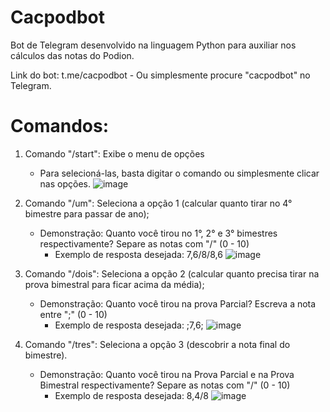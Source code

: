 # Cacpodbot
Bot de Telegram desenvolvido na linguagem Python para auxiliar nos cálculos das notas do Podion. 

Link do bot: t.me/cacpodbot
    - Ou simplesmente procure "cacpodbot" no Telegram.

# Comandos:
1) Comando "/start": Exibe o menu de opções
    - Para selecioná-las, basta digitar o comando ou simplesmente clicar nas opções.
      ![image](https://user-images.githubusercontent.com/63476124/133929409-95feff36-0185-4127-af03-5a967a341de2.png)

2) Comando "/um": Seleciona a opção 1 (calcular quanto tirar no 4° bimestre para passar de ano);
    - Demonstração: 
        Quanto você tirou no 1°, 2° e 3° bimestres respectivamente? Separe as notas com "/" (0 - 10)
        - Exemplo de resposta desejada: 7,6/8/8,6
    ![image](https://user-images.githubusercontent.com/63476124/133929451-79f9f304-7816-4f63-ad16-576cfa5a4db4.png)

3) Comando "/dois": Seleciona a opção 2 (calcular quanto precisa tirar na prova bimestral para ficar acima da média);
    - Demonstração: 
        Quanto você tirou na prova Parcial? Escreva a nota entre ";" (0 - 10)
        - Exemplo de resposta desejada: ;7,6;
    ![image](https://user-images.githubusercontent.com/63476124/133929487-2bfd9088-ab85-45e1-8c8c-f06713b4feb4.png)

4) Comando "/tres": Seleciona a opção 3 (descobrir a nota final do bimestre).
    - Demonstração: 
        Quanto você tirou na Prova Parcial e na Prova Bimestral respectivamente? Separe as notas com "/" (0 - 10)
        - Exemplo de resposta desejada: 8,4/8
    ![image](https://user-images.githubusercontent.com/63476124/133929520-9cd5ce0f-1692-401d-bfeb-037442407d3d.png)
